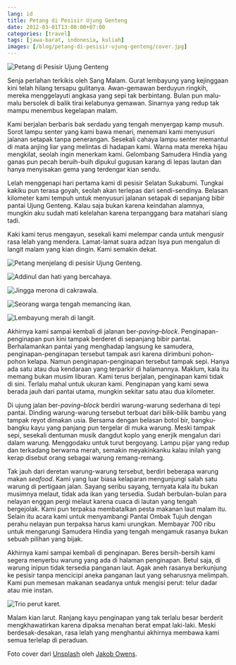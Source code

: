 ```yaml
---
lang: id
title: Petang di Pesisir Ujung Genteng
date: 2012-03-01T13:00:00+07:00
categories: [travel]
tags: [jawa-barat, indonesia, kuliah]
images: [/blog/petang-di-pesisir-ujung-genteng/cover.jpg]
---
```

![Petang di Pesisir Ujung Genteng](cover.jpg)

Senja perlahan terkikis oleh Sang Malam. Gurat lembayung yang kejinggaan kini telah hilang tersapu gulitanya. Awan-gemawan berduyun ringkih, mereka menggelayuti angkasa yang sepi tak berbintang. Bulan pun malu-malu bersolek di balik tirai kelabunya gemawan. Sinarnya yang redup tak mampu menembus kegelapan malam.

Kami berjalan berbaris bak serdadu yang tengah menyergap kamp musuh. Sorot lampu senter yang kami bawa menari, menemani kami menyusuri jalanan setapak tanpa penerangan. Sesekali cahaya lampu senter memantul di mata anjing liar yang melintas di hadapan kami. Warna mata mereka hijau mengkilat, seolah ingin menerkam kami. Gelombang Samudera Hindia yang ganas pun pecah beruih-buih dipukul gugusan karang di lepas lautan dan hanya menyisakan gema yang terdengar kian sendu.

Lelah menggenapi hari pertama kami di pesisir Selatan Sukabumi. Tungkai kakiku pun terasa goyah, seolah akan terlepas dari sendi-sendinya. Belasan kilometer kami tempuh untuk menyusuri jalanan setapak di sepanjang bibir pantai Ujung Genteng. Kalau saja bukan karena keindahan alamnya, mungkin aku sudah mati kelelahan karena terpanggang bara matahari siang tadi.

Kaki kami terus mengayun, sesekali kami melempar canda untuk mengusir rasa lelah yang mendera. Lamat-lamat suara adzan Isya pun mengalun di langit malam yang kian dingin. Kami semakin dekat.

![Petang menjelang di pesisir Ujung Genteng.](01-petang-di-ujung-genteng.jpg)

![Addinul dan hati yang bercahaya.](02-hati-yang-bercahaya.jpg)

![Jingga merona di cakrawala.](03-jingga-merona.jpg)

![Seorang warga tengah memancing ikan.](04-memancing-ikan.jpg)

![Lembayung merah di langit.](05-lembayung-merah.jpg)

Akhirnya kami sampai kembali di jalanan ber-*paving–block*. Penginapan-penginapan pun kini tampak berderet di sepanjang bibir pantai. Berhalamankan pantai yang menghadap langsung ke samudera, penginapan-penginapan tersebut tampak asri karena dirimbuni pohon-pohon kelapa. Namun penginapan-penginapan tersebut tampak sepi. Hanya ada satu atau dua kendaraan yang terparkir di halamannya. Maklum, kala itu memang bukan musim liburan. Kami terus berjalan, penginapan kami tidak di sini. Terlalu mahal untuk ukuran kami. Penginapan yang kami sewa berada jauh dari pantai utama, mungkin sekitar satu atau dua kilometer.

Di ujung jalan ber-*paving–block* berdiri warung-warung sederhana di tepi pantai. Dinding warung-warung tersebut terbuat dari bilik-bilik bambu yang tampak reyot dimakan usia. Bersama dengan belasan botol bir, bangku-bangku kayu yang panjang pun tergelar di muka warung. Meski tampak sepi, sesekali dentuman musik dangdut koplo yang enerjik mengalun dari dalam warung. Menggodaku untuk turut bergoyang. Lampu pijar yang redup dan terkadang berwarna merah, semakin meyakinkanku kalau inilah yang kerap disebut orang sebagai warung remang-remang.

Tak jauh dari deretan warung-warung tersebut, berdiri beberapa warung makan *seafood*. Kami yang luar biasa kelaparan mengunjungi salah satu warung di pertigaan jalan. Sayang seribu sayang, ternyata kala itu bukan musimnya melaut, tidak ada ikan yang tersedia. Sudah berbulan-bulan para nelayan enggan pergi melaut karena cuaca di lautan yang tengah bergejolak. Kami pun terpaksa membatalkan pesta makanan laut malam itu. Selain itu acara kami untuk menyambangi Pantai Ombak Tujuh dengan perahu nelayan pun terpaksa harus kami urungkan. Membayar 700 ribu untuk mengarungi Samudera Hindia yang tengah mengamuk rasanya bukan sebuah pilihan yang bijak.

Akhirnya kami sampai kembali di penginapan. Beres bersih-bersih kami segera menyerbu warung yang ada di halaman penginapan. Betul saja, di warung inipun tidak tersedia panganan laut. Agak aneh rasanya berkunjung ke pesisir tanpa mencicipi aneka panganan laut yang seharusnya melimpah. Kami pun memesan makanan seadanya untuk mengisi perut: telur dadar atau mie instan.

![Trio perut karet.](06-trio-perut-karet.jpg)

Malam kian larut. Ranjang kayu penginapan yang tak terlalu besar berderit mengkhawatirkan karena dipaksa menahan berat empat laki-laki. Meski berdesak-desakan, rasa lelah yang menghantui akhirnya membawa kami semua terlelap di peraduan.

Foto cover dari [Unsplash](https://unsplash.com/photos/11Sw1SVPPKo) oleh [Jakob Owens](https://unsplash.com/@jakobowens1).
